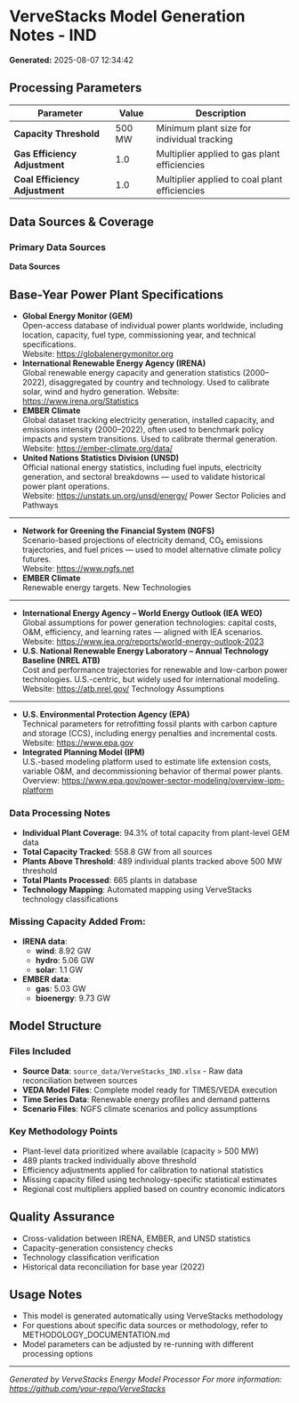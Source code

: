 # VerveStacks Model Generation Notes - IND

**Generated:** 2025-08-07 12:34:42

## Processing Parameters

| Parameter | Value | Description |
|-----------|-------|-------------|
| **Capacity Threshold** | 500 MW | Minimum plant size for individual tracking |
| **Gas Efficiency Adjustment** | 1.0 | Multiplier applied to gas plant efficiencies |
| **Coal Efficiency Adjustment** | 1.0 | Multiplier applied to coal plant efficiencies |


## Data Sources & Coverage

### Primary Data Sources
**Data Sources**

Base-Year Power Plant Specifications
------------------------------------
- **Global Energy Monitor (GEM)**  
  Open-access database of individual power plants worldwide, including location, capacity, fuel type, commissioning year, and technical specifications.  
  Website: https://globalenergymonitor.org
- **International Renewable Energy Agency (IRENA)**  
  Global renewable energy capacity and generation statistics (2000–2022), disaggregated by country and technology. Used to calibrate solar, wind and hydro generation.
  Website: https://www.irena.org/Statistics
- **EMBER Climate**  
  Global dataset tracking electricity generation, installed capacity, and emissions intensity (2000–2022), often used to benchmark policy impacts and system transitions. Used to calibrate thermal generation.
  Website: https://ember-climate.org/data/
- **United Nations Statistics Division (UNSD)**  
  Official national energy statistics, including fuel inputs, electricity generation, and sectoral breakdowns — used to validate historical power plant operations.  
  Website: https://unstats.un.org/unsd/energy/
Power Sector Policies and Pathways
----------------------------------
- **Network for Greening the Financial System (NGFS)**  
  Scenario-based projections of electricity demand, CO₂ emissions trajectories, and fuel prices — used to model alternative climate policy futures.  
  Website: https://www.ngfs.net
- **EMBER Climate**  
  Renewable energy targets.
New Technologies
----------------
- **International Energy Agency – World Energy Outlook (IEA WEO)**  
  Global assumptions for power generation technologies: capital costs, O&M, efficiency, and learning rates — aligned with IEA scenarios.  
  Website: https://www.iea.org/reports/world-energy-outlook-2023
- **U.S. National Renewable Energy Laboratory – Annual Technology Baseline (NREL ATB)**  
  Cost and performance trajectories for renewable and low-carbon power technologies. U.S.-centric, but widely used for international modeling.  
  Website: https://atb.nrel.gov/
Technology Assumptions
---------------------------------------
- **U.S. Environmental Protection Agency (EPA)**  
  Technical parameters for retrofitting fossil plants with carbon capture and storage (CCS), including energy penalties and incremental costs.  
  Website: https://www.epa.gov
- **Integrated Planning Model (IPM)**  
  U.S.-based modeling platform used to estimate life extension costs, variable O&M, and decommissioning behavior of thermal power plants.  
  Overview: https://www.epa.gov/power-sector-modeling/overview-ipm-platform



### Data Processing Notes
- **Individual Plant Coverage**: 94.3% of total capacity from plant-level GEM data
- **Total Capacity Tracked**: 558.8 GW from all sources
- **Plants Above Threshold**: 489 individual plants tracked above 500 MW threshold
- **Total Plants Processed**: 665 plants in database
- **Technology Mapping**: Automated mapping using VerveStacks technology classifications

### Missing Capacity Added From:
- **IRENA data**:
  - **wind**: 8.92 GW
  - **hydro**: 5.06 GW
  - **solar**: 1.1 GW
- **EMBER data**:
  - **gas**: 5.03 GW
  - **bioenergy**: 9.73 GW

## Model Structure

### Files Included
- **Source Data**: `source_data/VerveStacks_IND.xlsx` - Raw data reconciliation between sources
- **VEDA Model Files**: Complete model ready for TIMES/VEDA execution
- **Time Series Data**: Renewable energy profiles and demand patterns
- **Scenario Files**: NGFS climate scenarios and policy assumptions

### Key Methodology Points
- Plant-level data prioritized where available (capacity > 500 MW)
- 489 plants tracked individually above threshold
- Efficiency adjustments applied for calibration to national statistics
- Missing capacity filled using technology-specific statistical estimates
- Regional cost multipliers applied based on country economic indicators

## Quality Assurance
- Cross-validation between IRENA, EMBER, and UNSD statistics
- Capacity-generation consistency checks
- Technology classification verification
- Historical data reconciliation for base year (2022)

## Usage Notes
- This model is generated automatically using VerveStacks methodology
- For questions about specific data sources or methodology, refer to METHODOLOGY_DOCUMENTATION.md
- Model parameters can be adjusted by re-running with different processing options

---
*Generated by VerveStacks Energy Model Processor*
*For more information: https://github.com/your-repo/VerveStacks*
